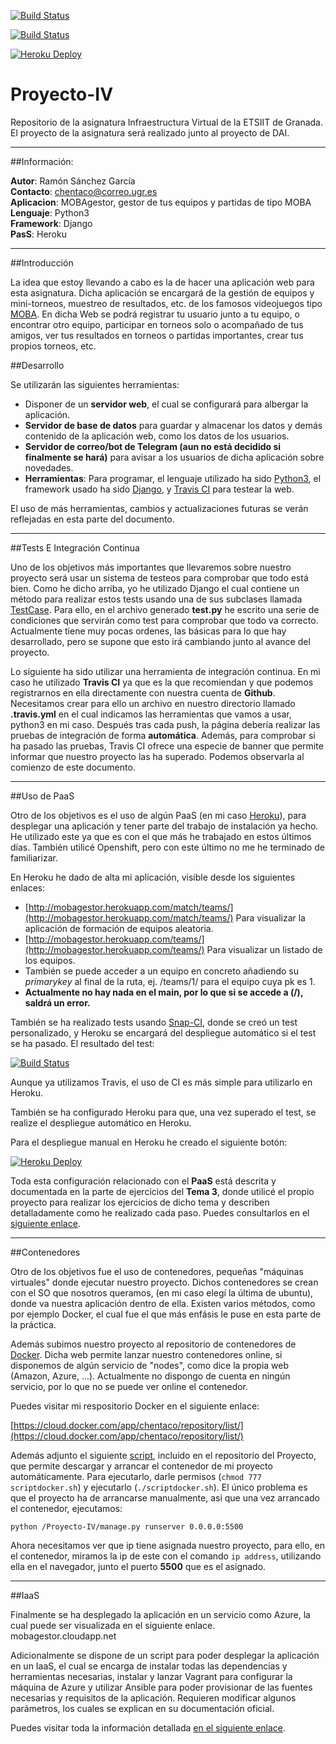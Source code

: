 [![Build Status](https://travis-ci.org/Chentaco/Proyecto-IV.svg?branch=master)](https://travis-ci.org/Chentaco/Proyecto-IV)  
  
[![Build Status](https://snap-ci.com/Chentaco/Proyecto-IV/branch/master/build_image)](https://snap-ci.com/Chentaco/Proyecto-IV/branch/master)  
  
[![Heroku Deploy](https://www.herokucdn.com/deploy/button.svg)](https://heroku.com/deploy?template=https://github.com/Chentaco/Proyecto-IV/tree/master) 


# Proyecto-IV
Repositorio de la asignatura Infraestructura Virtual de la ETSIIT de Granada. El proyecto de la asignatura será realizado junto al proyecto de DAI. 
  
-------------------------------- 

##Información:  

**Autor**: Ramón Sánchez García  
**Contacto**: chentaco@correo.ugr.es  
**Aplicacion**: MOBAgestor, gestor de tus equipos y partidas de tipo MOBA  
**Lenguaje**: Python3  
**Framework**: Django   
**PasS**: Heroku 
  
--------------------------------  
##Introducción

La idea que estoy llevando a cabo es la de hacer una aplicación web para esta asignatura. Dicha aplicación se encargará de la gestión de equipos y mini-torneos, muestreo de resultados, etc. de los famosos videojuegos tipo [MOBA](https://es.wikipedia.org/wiki/Multiplayer_online_battle_arena). En dicha Web se podrá registrar tu usuario junto a tu equipo, o encontrar otro equipo, participar en torneos solo o acompañado de tus amigos, ver tus resultados en torneos o partidas importantes, crear tus propios torneos, etc.  



##Desarrollo 

Se utilizarán las siguientes herramientas:   

* Disponer de un **servidor web**, el cual se configurará para albergar la aplicación.
* **Servidor de base de datos** para guardar y almacenar los datos y demás contenido de la aplicación web, como los datos de los usuarios.
* **Servidor de correo/bot de Telegram (aun no está decidido si finalmente se hará)** para avisar a los usuarios de dicha aplicación sobre novedades.
* **Herramientas**: Para programar, el lenguaje utilizado ha sido [Python3](https://www.python.org/download/releases/3.0/), el framework usado ha sido [Django](https://www.djangoproject.com/), y [Travis CI](https://travis-ci.org/) para testear la web.  

  
El uso de más herramientas, cambios y actualizaciones futuras se verán reflejadas en esta parte del documento.

--------------------------------

##Tests E Integración Continua

Uno de los objetivos más importantes que llevaremos sobre nuestro proyecto será usar un sistema de testeos para comprobar que todo está bien. Como he dicho arriba, yo he utilizado Django el cual contiene un método para realizar estos tests usando una de sus subclases llamada [TestCase](https://docs.djangoproject.com/en/1.8/topics/testing/tools/#django.test.TestCase). Para ello, en el archivo generado **test.py** he escrito una serie de condiciones que servirán como test para comprobar que todo va correcto. Actualmente tiene muy pocas ordenes, las básicas para lo que hay desarrollado, pero se supone que esto irá cambiando junto al avance del proyecto.  

  
Lo siguiente ha sido utilizar una herramienta de integración continua. En mi caso he utilizado **Travis CI** ya que es la que recomiendan y que podemos registrarnos en ella directamente con nuestra cuenta de **Github**. Necesitamos crear para ello un archivo en nuestro directorio llamado **.travis.yml** en el cual indicamos las herramientas que vamos a usar, python3 en mi caso. Después tras cada push, la página debería realizar las pruebas de integración de forma **automática**. Además, para comprobar si ha pasado las pruebas, Travis CI ofrece una especie de banner que permite informar que nuestro proyecto las ha superado. Podemos observarla al comienzo de este documento.  
  
-------------------------------  
  
##Uso de PaaS  
  
Otro de los objetivos es el uso de algún PaaS (en mi caso [Heroku](https://www.heroku.com)), para desplegar una aplicación y tener parte del trabajo de instalación ya hecho. He utilizado este ya que es con el que más he trabajado en estos últimos días. También utilicé Openshift, pero con este último no me he terminado de familiarizar.  
  
En Heroku he dado de alta mi aplicación, visible desde los siguientes enlaces:  
  
* [http://mobagestor.herokuapp.com/match/teams/](http://mobagestor.herokuapp.com/match/teams/) Para visualizar la aplicación de formación de equipos aleatoria.  
* [http://mobagestor.herokuapp.com/teams/](http://mobagestor.herokuapp.com/teams/) Para visualizar un listado de los equipos.  
* También se puede acceder a un equipo en concreto añadiendo su *primarykey* al final de la ruta, ej. /teams/1/ para el equipo cuya pk es 1.  
* **Actualmente no hay nada en el main, por lo que si se accede a (/), saldrá un error.**  
  
También se ha realizado tests usando [Snap-CI](https://snap-ci.com/), donde se creó un test personalizado, y Heroku se encargará del despliegue automático si el test se ha pasado. El resultado del test:  
  
[![Build Status](https://snap-ci.com/Chentaco/Proyecto-IV/branch/master/build_image)](https://snap-ci.com/Chentaco/Proyecto-IV/branch/master)  
  
Aunque ya utilizamos Travis, el uso de CI es más simple para utilizarlo en Heroku. 
  
También se ha configurado Heroku para que, una vez superado el test, se realize el despliegue automático en Heroku.  
  
Para el despliegue manual en Heroku he creado el siguiente botón:  
  
[![Heroku Deploy](https://www.herokucdn.com/deploy/button.svg)](https://heroku.com/deploy?template=https://github.com/Chentaco/Proyecto-IV/tree/master)  
  
Toda esta configuración relacionado con el **PaaS** está descrita y documentada en la parte de ejercicios del **Tema 3**, donde utilicé el propio proyecto para realizar los ejercicios de dicho tema y describen detalladamente como he realizado cada paso. Puedes consultarlos en el [siguiente enlace](https://github.com/Chentaco/EjerciciosIV/blob/master/tema3.md). 

-------------------------------  

##Contenedores

Otro de los objetivos fue el uso de contenedores, pequeñas "máquinas virtuales" donde ejecutar nuestro proyecto. Dichos contenedores se crean con el SO que nosotros queramos, (en mi caso elegí la última de ubuntu), donde va nuestra aplicación dentro de ella. Existen varios métodos, como por ejemplo Docker, el cual fue el que más enfásis le puse en esta parte de la práctica.  

Además subimos nuestro proyecto al repositorio de contenedores de [Docker](). Dicha web permite lanzar nuestro contenedores online, si disponemos de algún servicio de "nodes", como dice la propia web (Amazon, Azure, ...). Actualmente no dispongo de cuenta en ningún servicio, por lo que no se puede ver online el contenedor.  

Puedes visitar mi respositorio Docker en el siguiente enlace:  

[https://cloud.docker.com/app/chentaco/repository/list/](https://cloud.docker.com/app/chentaco/repository/list/)  

Además adjunto el siguiente [script](https://github.com/Chentaco/Proyecto-IV/blob/master/scriptdocker.sh), incluido en el repositorio del Proyecto, que permite descargar y arrancar el contenedor de mi proyecto automáticamente. Para ejecutarlo, darle permisos (```chmod 777 scriptdocker.sh```) y ejecutarlo (```./scriptdocker.sh```). El único problema es que el proyecto ha de arrancarse manualmente, asi que una vez arrancado el contenedor, ejecutamos:  

```python /Proyecto-IV/manage.py runserver 0.0.0.0:5500```  
  
Ahora necesitamos ver que ip tiene asignada nuestro proyecto, para ello, en el contenedor, miramos la ip de este con el comando ```ip address```, utilizando ella en el navegador, junto el puerto **5500** que es el asignado.
  
-------------------------------

##IaaS  

Finalmente se ha desplegado la aplicación en un servicio como Azure, la cual puede ser visualizada en el siguiente enlace.  
mobagestor.cloudapp.net  

Adicionalmente se dispone de un script para poder desplegar la aplicación en un IaaS, el cual se encarga de instalar todas las dependencias y herramientas necesarias, instalar y lanzar Vagrant para configurar la máquina de Azure y utilizar Ansible para poder provisionar de las fuentes necesarias y requisitos de la aplicación. Requieren modificar algunos parámetros, los cuales se explican en su documentación oficial.

Puedes visitar toda la información detallada [en el siguiente enlace](https://github.com/Chentaco/Proyecto-IV/blob/master/doc/hito5.md).  

